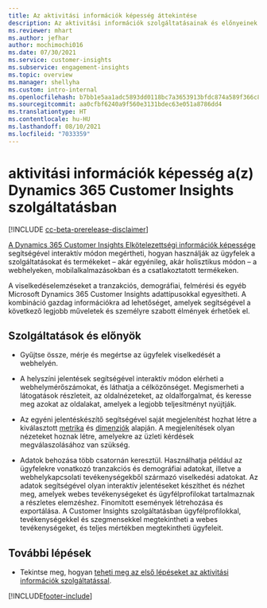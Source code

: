 ```yaml
---
title: Az aktivitási információk képesség áttekintése
description: Az aktivitási információk szolgáltatásainak és előnyeinek bemutatása.
ms.reviewer: mhart
ms.author: jefhar
author: mochimochi016
ms.date: 07/30/2021
ms.service: customer-insights
ms.subservice: engagement-insights
ms.topic: overview
ms.manager: shellyha
ms.custom: intro-internal
ms.openlocfilehash: b7bb1e5aa1adc5893dd0118bc7a3653913bfdc874a589f366c8c37152bbfef4d
ms.sourcegitcommit: aa0cfbf6240a9f560e3131bdec63e051a8786dd4
ms.translationtype: HT
ms.contentlocale: hu-HU
ms.lasthandoff: 08/10/2021
ms.locfileid: "7033359"
---
```

# <a name="about-dynamics-365-customer-insights-engagement-insights-capability"></a>aktivitási információk képesség a(z) Dynamics 365 Customer Insights szolgáltatásban 

[!INCLUDE [cc-beta-prerelease-disclaimer](includes/cc-beta-prerelease-disclaimer.md)]

[A Dynamics 365 Customer Insights Elkötelezettségi információk képessége](https://dynamics.microsoft.com/ai/customer-insights/engagement-insights-capability/) segítségével interaktív módon megértheti, hogyan használják az ügyfelek a szolgáltatásokat és termékeket – akár egyénileg, akár holisztikus módon – a webhelyeken, mobilalkalmazásokban és a csatlakoztatott termékeken.

A viselkedéselemzéseket a tranzakciós, demográfiai, felmérési és egyéb Microsoft Dynamics 365 Customer Insights adattípusokkal egyesítheti. A kombináció gazdag információkra ad lehetőséget, amelyek segítségével a következő legjobb műveletek és személyre szabott élmények érhetőek el.

## <a name="features-and-benefits"></a>Szolgáltatások és előnyök

- Gyűjtse össze, mérje és megértse az ügyfelek viselkedését a webhelyén.

- A helyszíni jelentések segítségével interaktív módon elérheti a webhelymérőszámokat, és láthatja a célközönséget. Megismerheti a látogatások részleteit, az oldalnézeteket, az oldalforgalmat, és keresse meg azokat az oldalakat, amelyek a legjobb teljesítményt nyújtják.

- Az egyéni jelentéskészítő segítségével saját megjelenítést hozhat létre a kiválasztott [metrika](glossary.md) és [dimenziók](glossary.md) alapján. A megjelenítések olyan nézeteket hoznak létre, amelyekre az üzleti kérdések megválaszolásához van szükség.

- Adatok behozása több csatornán keresztül. Használhatja például az ügyfelekre vonatkozó tranzakciós és demográfiai adatokat, illetve a webhelykapcsolati tevékenységekből származó viselkedési adatokat. Az adatok segítségével olyan interaktív jelentéseket készíthet és nézhet meg, amelyek webes tevékenységeket és ügyfélprofilokat tartalmaznak a részletes elemzéshez. Finomított események létrehozása és exportálása. A Customer Insights szolgáltatásban ügyfélprofilokkal, tevékenységekkel és szegmensekkel megtekintheti a webes tevékenységeket, és teljes mértékben megtekintheti ügyfeleit.


## <a name="next-steps"></a>További lépések

- Tekintse meg, hogyan [teheti meg az első lépéseket az aktivitási információk szolgáltatással](get-started.md).


[!INCLUDE[footer-include](../includes/footer-banner.md)]